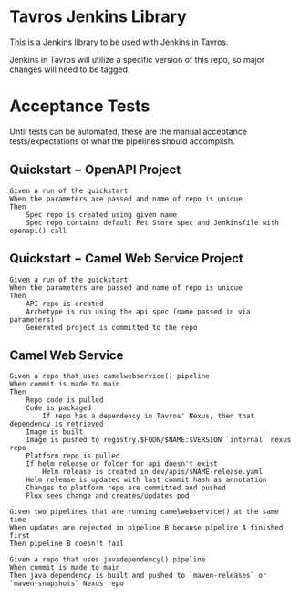 # Tavros Jenkins Library

This is a Jenkins library to be used with Jenkins in Tavros.

Jenkins in Tavros will utilize a specific version of this repo, so major changes will need to be tagged.

# Acceptance Tests

Until tests can be automated, these are the manual acceptance tests/expectations of what the pipelines should accomplish.

## Quickstart − OpenAPI Project
```
Given a run of the quickstart
When the parameters are passed and name of repo is unique
Then
    Spec repo is created using given name
    Spec repo contains default Pet Store spec and Jenkinsfile with openapi() call
```

## Quickstart − Camel Web Service Project

```
Given a run of the quickstart
When the parameters are passed and name of repo is unique
Then
    API repo is created
    Archetype is run using the api spec (name passed in via parameters)
    Generated project is committed to the repo     
```

## Camel Web Service
```
Given a repo that uses camelwebservice() pipeline
When commit is made to main
Then
    Repo code is pulled
    Code is packaged
        If repo has a dependency in Tavros' Nexus, then that dependency is retrieved
    Image is built
    Image is pushed to registry.$FQDN/$NAME:$VERSION `internal` nexus repo
    Platform repo is pulled
    If helm release or folder for api doesn't exist
        Helm release is created in dev/apis/$NAME-release.yaml
    Helm release is updated with last commit hash as annotation
    Changes to platform repo are committed and pushed
    Flux sees change and creates/updates pod
    
Given two pipelines that are running camelwebservice() at the same time
When updates are rejected in pipeline B because pipeline A finished first
Then pipeline B doesn't fail

Given a repo that uses javadependency() pipeline
When commit is made to main
Then java dependency is built and pushed to `maven-releases` or `maven-snapshots` Nexus repo
```